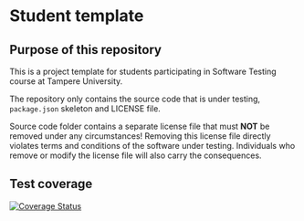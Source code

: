 # Student template

## Purpose of this repository

This is a project template for students participating in Software Testing course
at Tampere University.

The repository only contains the source code that is under testing, `package.json` skeleton
and LICENSE file.

Source code folder contains a separate license file that must **NOT** be removed under any circumstances!
Removing this license file directly violates terms and conditions of the software under testing.
Individuals who remove or modify the license file will also carry the consequences.

## Test coverage

[![Coverage Status](https://coveralls.io/repos/github/GhostDirector/COMP.SE.200-2020-assignment/badge.svg?branch=master)](https://coveralls.io/github/GhostDirector/COMP.SE.200-2020-assignment?branch=master)
